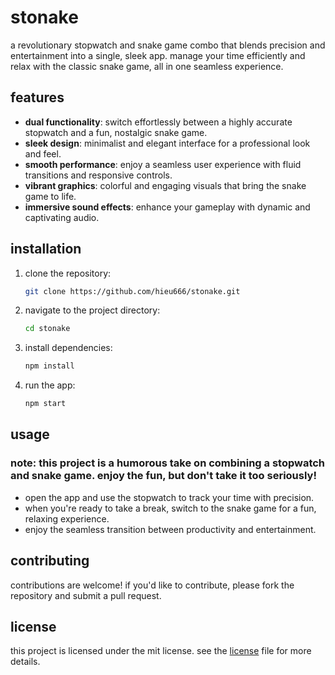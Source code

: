 # stonake

a revolutionary stopwatch and snake game combo that blends precision and entertainment into a single, sleek app. manage your time efficiently and relax with the classic snake game, all in one seamless experience.

## features

- **dual functionality**: switch effortlessly between a highly accurate stopwatch and a fun, nostalgic snake game.
- **sleek design**: minimalist and elegant interface for a professional look and feel.
- **smooth performance**: enjoy a seamless user experience with fluid transitions and responsive controls.
- **vibrant graphics**: colorful and engaging visuals that bring the snake game to life.
- **immersive sound effects**: enhance your gameplay with dynamic and captivating audio.

## installation

1. clone the repository:
   ```bash
   git clone https://github.com/hieu666/stonake.git
   ```
2. navigate to the project directory:
   ```bash
   cd stonake
   ```
3. install dependencies:
   ```bash
   npm install
   ```
4. run the app:
   ```bash
   npm start
   ```

## usage

### note: this project is a humorous take on combining a stopwatch and snake game. enjoy the fun, but don't take it too seriously!

- open the app and use the stopwatch to track your time with precision.
- when you're ready to take a break, switch to the snake game for a fun, relaxing experience.
- enjoy the seamless transition between productivity and entertainment.

## contributing

contributions are welcome! if you'd like to contribute, please fork the repository and submit a pull request.

## license

this project is licensed under the mit license. see the [license](LICENSE) file for more details.
